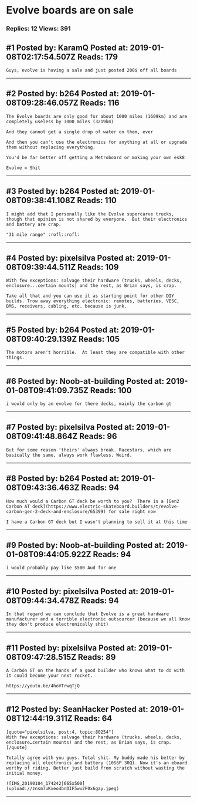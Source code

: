 # Evolve boards are on sale

### Replies: 12 Views: 391

## \#1 Posted by: KaramQ Posted at: 2019-01-08T02:17:54.507Z Reads: 179

```
Guys, evolve is having a sale and just posted 200$ off all boards
```

---
## \#2 Posted by: b264 Posted at: 2019-01-08T09:28:46.057Z Reads: 116

```
The Evolve boards are only good for about 1000 miles (1609km) and are completely useless by 3000 miles (3219km)

And they cannot get a single drop of water on them, ever

And then you can't use the electronics for anything at all or upgrade them without replacing everything.

You'd be far better off getting a Metroboard or making your own esk8

Evolve = Shit
```

---
## \#3 Posted by: b264 Posted at: 2019-01-08T09:38:41.108Z Reads: 110

```
I might add that I personally like the Evolve supercarve trucks, though that opinion is not shared by everyone.  But their electronics and battery are crap.

"31 mile range" :rofl::rofl:
```

---
## \#4 Posted by: pixelsilva Posted at: 2019-01-08T09:39:44.511Z Reads: 109

```
With few exceptions: salvage their hardware (trucks, wheels, decks, enclosure...certain mounts) and the rest, as Brian says, is crap.

Take all that and you can use it as starting point for other DIY builds. Trow away everything electronic: remotes, batteries, VESC, BMS, receivers, cabling, etc. because is junk.
```

---
## \#5 Posted by: b264 Posted at: 2019-01-08T09:40:29.139Z Reads: 105

```
The motors aren't horrible.  At least they are compatible with other things.
```

---
## \#6 Posted by: Noob-at-building Posted at: 2019-01-08T09:41:09.735Z Reads: 100

```
i would only by an evolve for there decks, mainly the carbon gt
```

---
## \#7 Posted by: pixelsilva Posted at: 2019-01-08T09:41:48.864Z Reads: 96

```
But for some reason 'theirs' always break. Racestars, which are basically the same, always work flawless. Weird.
```

---
## \#8 Posted by: b264 Posted at: 2019-01-08T09:43:36.463Z Reads: 94

```
How much would a Carbon GT deck be worth to you?  There is a [Gen2 Carbon AT deck](https://www.electric-skateboard.builders/t/evolve-carbon-gen-2-deck-and-enclosure/65399) for sale right now

I have a Carbon GT deck but I wasn't planning to sell it at this time
```

---
## \#9 Posted by: Noob-at-building Posted at: 2019-01-08T09:44:05.922Z Reads: 94

```
i would probably pay like $500 Aud for one
```

---
## \#10 Posted by: pixelsilva Posted at: 2019-01-08T09:44:34.478Z Reads: 94

```
In that regard we can conclude that Evolve is a great hardware manufacturer and a terrible electronic outsourcer (because we all know they don't produce electronically shit)
```

---
## \#11 Posted by: pixelsilva Posted at: 2019-01-08T09:47:28.515Z Reads: 89

```
A Carbón GT on the hands of a good builder who knows what to do with it could become your next rocket.

https://youtu.be/4hoVTrwqTjQ
```

---
## \#12 Posted by: SeanHacker Posted at: 2019-01-08T12:44:19.311Z Reads: 64

```
[quote="pixelsilva, post:4, topic:80254"]
With few exceptions: salvage their hardware (trucks, wheels, decks, enclosure…certain mounts) and the rest, as Brian says, is crap.
[/quote]

Totally agree with you guys. Total shit. My buddy made his better by replacing all electronics and battery (10S6P 30Q). Now it's an eboard worthy of riding. Better just build from scratch without wasting the initial money. 

![IMG_20190104_174242|665x500](upload://znsm7uKxeo4bnDIF5wu2F0x6gay.jpeg)
```

---
